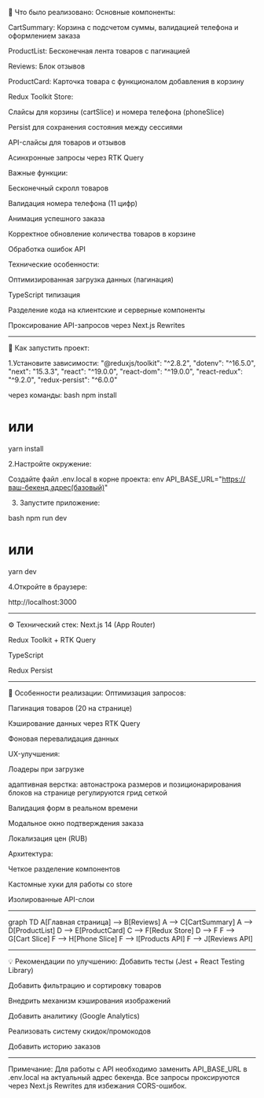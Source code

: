 📌 Что было реализовано:
Основные компоненты:

CartSummary: Корзина с подсчетом суммы, валидацией телефона и оформлением заказа

ProductList: Бесконечная лента товаров с пагинацией

Reviews: Блок отзывов

ProductCard: Карточка товара с функционалом добавления в корзину

Redux Toolkit Store:

Слайсы для корзины (cartSlice) и номера телефона (phoneSlice)

Persist для сохранения состояния между сессиями

API-слайсы для товаров и отзывов

Асинхронные запросы через RTK Query

Важные функции:

Бесконечный скролл товаров

Валидация номера телефона (11 цифр)

Анимация успешного заказа

Корректное обновление количества товаров в корзине

Обработка ошибок API

Технические особенности:

Оптимизированная загрузка данных (пагинация)

TypeScript типизация

Разделение кода на клиентские и серверные компоненты

Проксирование API-запросов через Next.js Rewrites

---

🚀 Как запустить проект:

1.Установите зависимости:
 "@reduxjs/toolkit": "^2.8.2",
    "dotenv": "^16.5.0",
    "next": "15.3.3",
    "react": "^19.0.0",
    "react-dom": "^19.0.0",
    "react-redux": "^9.2.0",
    "redux-persist": "^6.0.0"

через команды:
bash
npm install
# или
yarn install

2.Настройте окружение:

Создайте файл .env.local в корне проекта:
env
API_BASE_URL="https://ваш-бекенд.адрес(базовый)"

3. Запустите приложение:

bash
npm run dev
# или
yarn dev

4.Откройте в браузере:

http://localhost:3000

---

⚙️ Технический стек:
Next.js 14 (App Router)

Redux Toolkit + RTK Query

TypeScript

Redux Persist

---

🎯 Особенности реализации:
Оптимизация запросов:

Пагинация товаров (20 на странице)

Кэширование данных через RTK Query

Фоновая перевалидация данных

UX-улучшения:

Лоадеры при загрузке

адаптивная верстка: автонастрока размеров и позиционарирования блоков на странице регулируются грид сеткой

Валидация форм в реальном времени

Модальное окно подтверждения заказа

Локализация цен (RUB)

Архитектура:

Четкое разделение компонентов

Кастомные хуки для работы со store

Изолированные API-слои

---

graph TD
    A[Главная страница] --> B[Reviews]
    A --> C[CartSummary]
    A --> D[ProductList]
    D --> E[ProductCard]
    C --> F[Redux Store]
    D --> F
    F --> G[Cart Slice]
    F --> H[Phone Slice]
    F --> I[Products API]
    F --> J[Reviews API]

---
💡 Рекомендации по улучшению:
Добавить тесты (Jest + React Testing Library)

Добавить фильтрацию и сортировку товаров

Внедрить механизм кэширования изображений

Добавить аналитику (Google Analytics)

Реализовать систему скидок/промокодов

Добавить историю заказов

---

Примечание: Для работы с API необходимо заменить API_BASE_URL в .env.local на актуальный адрес бекенда. Все запросы проксируются через Next.js Rewrites для избежания CORS-ошибок.
